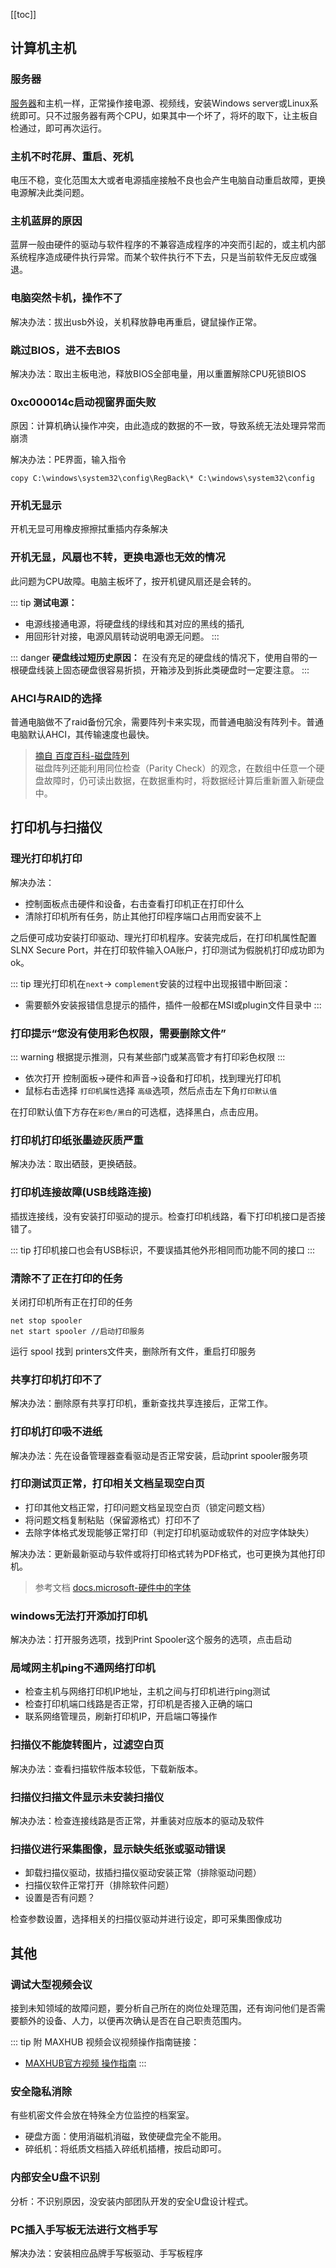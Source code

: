 [[toc]]

## 计算机主机

### 服务器

[服务器](https://baike.baidu.com/item/%E6%9C%8D%E5%8A%A1%E5%99%A8)和主机一样，正常操作接电源、视频线，安装Windows server或Linux系统即可。只不过服务器有两个CPU，如果其中一个坏了，将坏的取下，让主板自检通过，即可再次运行。

### 主机不时花屏、重启、死机

电压不稳，变化范围太大或者电源插座接触不良也会产生电脑自动重启故障，更换电源解决此类问题。

### 主机蓝屏的原因

蓝屏一般由硬件的驱动与软件程序的不兼容造成程序的冲突而引起的，或主机内部系统程序造成硬件执行异常。而某个软件执行不下去，只是当前软件无反应或强退。

### 电脑突然卡机，操作不了

解决办法：拔出usb外设，关机释放静电再重启，键鼠操作正常。

### 跳过BIOS，进不去BIOS

解决办法：取出主板电池，释放BIOS全部电量，用以重置解除CPU死锁BIOS

### 0xc000014c启动视窗界面失败

原因：计算机确认操作冲突，由此造成的数据的不一致，导致系统无法处理异常而崩溃

解决办法：PE界面，输入指令

```
copy C:\windows\system32\config\RegBack\* C:\windows\system32\config
```
### 开机无显示

开机无显可用橡皮擦擦拭重插内存条解决

### 开机无显，风扇也不转，更换电源也无效的情况

此问题为CPU故障。电脑主板坏了，按开机键风扇还是会转的。

::: tip
**测试电源：**
* 电源线接通电源，将硬盘线的绿线和其对应的黑线的插孔
* 用回形针对接，电源风扇转动说明电源无问题。
:::

::: danger
**硬盘线过短历史原因：**
在没有充足的硬盘线的情况下，使用自带的一根硬盘线装上固态硬盘很容易折损，开箱涉及到拆此类硬盘时一定要注意。
:::

### AHCI与RAID的选择

普通电脑做不了raid备份冗余，需要阵列卡来实现，而普通电脑没有阵列卡。普通电脑默认AHCI，其传输速度也最快。

> [摘自 百度百科-磁盘阵列](https://baike.baidu.com/item/%E7%A3%81%E7%9B%98%E9%98%B5%E5%88%97)  
磁盘阵列还能利用同位检查（Parity Check）的观念，在数组中任意一个硬盘故障时，仍可读出数据，在数据重构时，将数据经计算后重新置入新硬盘中。

## 打印机与扫描仪

### 理光打印机打印
解决办法：
* 控制面板点击硬件和设备，右击查看打印机正在打印什么
* 清除打印机所有任务，防止其他打印程序端口占用而安装不上

之后便可成功安装打印驱动、理光打印机程序。安装完成后，在打印机属性配置SLNX Secure Port，并在打印软件输入OA账户，打印测试为假脱机打印成功即为ok。

::: tip
理光打印机在`next`-> `complement`安装的过程中出现报错中断回滚：
* 需要额外安装报错信息提示的插件，插件一般都在MSI或plugin文件目录中
:::

### 打印提示“您没有使用彩色权限，需要删除文件”

::: warning
根据提示推测，只有某些部门或某高管才有打印彩色权限
:::

* 依次打开   控制面板->硬件和声音->设备和打印机，找到理光打印机
* 鼠标右击选择 `打印机属性`选择 `高级`选项，然后点击左下角`打印默认值`

在打印默认值下方存在`彩色/黑白`的可选框，选择黑白，点击应用。

### 打印机打印纸张墨迹灰质严重

解决办法：取出硒鼓，更换硒鼓。

### 打印机连接故障(USB线路连接)

插拔连接线，没有安装打印驱动的提示。检查打印机线路，看下打印机接口是否接错了。

::: tip
打印机接口也会有USB标识，不要误插其他外形相同而功能不同的接口
:::

### 清除不了正在打印的任务

关闭打印机所有正在打印的任务
```
net stop spooler
net start spooler //启动打印服务
```
运行 spool 找到 printers文件夹，删除所有文件，重启打印服务

### 共享打印机打印不了

解决办法：删除原有共享打印机，重新查找共享连接后，正常工作。

### 打印机打印吸不进纸

解决办法：先在设备管理器查看驱动是否正常安装，启动print spooler服务项

### 打印测试页正常，打印相关文档呈现空白页

* 打印其他文档正常，打印问题文档呈现空白页（锁定问题文档）
* 将问题文档复制粘贴（保留源格式）打印不了
* 去除字体格式发现能够正常打印（判定打印机驱动或软件的对应字体缺失）

解决办法：更新最新驱动与软件或将打印格式转为PDF格式，也可更换为其他打印机。

>参考文档 [docs.microsoft-硬件中的字体](https://docs.microsoft.com/zh-cn/windows-hardware/drivers/print/hardware-resident-fonts)

### windows无法打开添加打印机

解决办法：打开服务选项，找到Print Spooler这个服务的选项，点击启动

### 局域网主机ping不通网络打印机

* 检查主机与网络打印机IP地址，主机之间与打印机进行ping测试
* 检查打印机端口线路是否正常，打印机是否接入正确的端口
* 联系网络管理员，刷新打印机IP，开启端口等操作

### 扫描仪不能旋转图片，过滤空白页

解决办法：查看扫描软件版本较低，下载新版本。

### 扫描仪扫描文件显示未安装扫描仪

解决办法：检查连接线路是否正常，并重装对应版本的驱动及软件

### 扫描仪进行采集图像，显示缺失纸张或驱动错误

* 卸载扫描仪驱动，拔插扫描仪驱动安装正常（排除驱动问题）
* 扫描仪软件正常打开（排除软件问题）
* 设置是否有问题？

检查参数设置，选择相关的扫描仪驱动并进行设定，即可采集图像成功

## 其他

### 调试大型视频会议

接到未知领域的故障问题，要分析自己所在的岗位处理范围，还有询问他们是否需要额外的设备、人力，以便再次确认是否在自己职责范围内。

::: tip
附 MAXHUB 视频会议视频操作指南链接：
* [MAXHUB官方视频 操作指南](https://www.maxhub.com/guide/#)
:::

### 安全隐私消除

有些机密文件会放在特殊全方位监控的档案室。

* 硬盘方面：使用消磁机消磁，致使硬盘完全不能用。
* 碎纸机：将纸质文档插入碎纸机插槽，按启动即可。

### 内部安全U盘不识别

分析：不识别原因，没安装内部团队开发的安全U盘设计程式。

### PC插入手写板无法进行文档手写

解决办法：安装相应品牌手写板驱动、手写板程序
